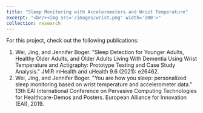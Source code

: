 ```yaml
---
title: "Sleep Monitoring with Accelerometers and Wrist Temperature"
excerpt: "<br/><img src='/images/wrist.png' width='200'>"
collection: research
---
```

For this project, check out the following publications:

1. Wei, Jing, and Jennifer Boger. "Sleep Detection for Younger Adults, Healthy Older Adults, and Older Adults Living With Dementia Using Wrist Temperature and Actigraphy: Prototype Testing and Case Study Analysis." JMIR mHealth and uHealth 9.6 (2021): e26462.
2. Wei, Jing, and Jennifer Boger. "You are how you sleep: personalized sleep monitoring based on wrist temperature and accelerometer data." 13th EAI International Conference on Pervasive Computing Technologies for Healthcare-Demos and Posters. European Alliance for Innovation (EAI), 2019. 
